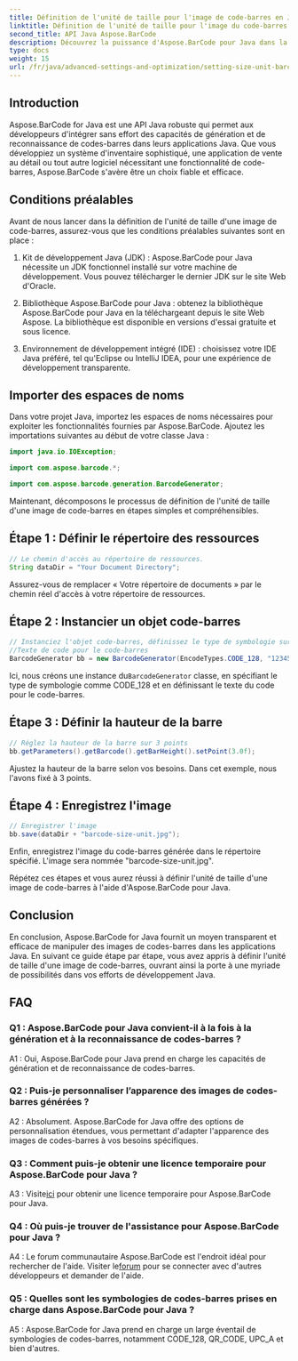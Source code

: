 ```yaml
---
title: Définition de l'unité de taille pour l'image de code-barres en Java avec Aspose.BarCode
linktitle: Définition de l'unité de taille pour l'image du code-barres
second_title: API Java Aspose.BarCode
description: Découvrez la puissance d'Aspose.BarCode pour Java dans la définition d'unités de taille précises pour les images de codes-barres. Intégration sans effort, performances robustes et possibilités de personnalisation infinies.
type: docs
weight: 15
url: /fr/java/advanced-settings-and-optimization/setting-size-unit-barcode-image/
---
```

## Introduction

Aspose.BarCode for Java est une API Java robuste qui permet aux développeurs d'intégrer sans effort des capacités de génération et de reconnaissance de codes-barres dans leurs applications Java. Que vous développiez un système d'inventaire sophistiqué, une application de vente au détail ou tout autre logiciel nécessitant une fonctionnalité de code-barres, Aspose.BarCode s'avère être un choix fiable et efficace.

## Conditions préalables

Avant de nous lancer dans la définition de l'unité de taille d'une image de code-barres, assurez-vous que les conditions préalables suivantes sont en place :

1. Kit de développement Java (JDK) : Aspose.BarCode pour Java nécessite un JDK fonctionnel installé sur votre machine de développement. Vous pouvez télécharger le dernier JDK sur le site Web d'Oracle.

2. Bibliothèque Aspose.BarCode pour Java : obtenez la bibliothèque Aspose.BarCode pour Java en la téléchargeant depuis le site Web Aspose. La bibliothèque est disponible en versions d'essai gratuite et sous licence.

3. Environnement de développement intégré (IDE) : choisissez votre IDE Java préféré, tel qu'Eclipse ou IntelliJ IDEA, pour une expérience de développement transparente.

## Importer des espaces de noms

Dans votre projet Java, importez les espaces de noms nécessaires pour exploiter les fonctionnalités fournies par Aspose.BarCode. Ajoutez les importations suivantes au début de votre classe Java :

```java
import java.io.IOException;

import com.aspose.barcode.*;

import com.aspose.barcode.generation.BarcodeGenerator;
```


Maintenant, décomposons le processus de définition de l'unité de taille d'une image de code-barres en étapes simples et compréhensibles.

## Étape 1 : Définir le répertoire des ressources

```java
// Le chemin d'accès au répertoire de ressources.
String dataDir = "Your Document Directory";
```

Assurez-vous de remplacer « Votre répertoire de documents » par le chemin réel d'accès à votre répertoire de ressources.

## Étape 2 : Instancier un objet code-barres

```java
// Instanciez l'objet code-barres, définissez le type de symbologie sur code128 et définissez le
//Texte de code pour le code-barres
BarcodeGenerator bb = new BarcodeGenerator(EncodeTypes.CODE_128, "1234567");
```

 Ici, nous créons une instance du`BarcodeGenerator` classe, en spécifiant le type de symbologie comme CODE_128 et en définissant le texte du code pour le code-barres.

## Étape 3 : Définir la hauteur de la barre

```java
// Réglez la hauteur de la barre sur 3 points
bb.getParameters().getBarcode().getBarHeight().setPoint(3.0f);
```

Ajustez la hauteur de la barre selon vos besoins. Dans cet exemple, nous l'avons fixé à 3 points.

## Étape 4 : Enregistrez l'image

```java
// Enregistrer l'image
bb.save(dataDir + "barcode-size-unit.jpg");
```

Enfin, enregistrez l'image du code-barres générée dans le répertoire spécifié. L'image sera nommée "barcode-size-unit.jpg".

Répétez ces étapes et vous aurez réussi à définir l'unité de taille d'une image de code-barres à l'aide d'Aspose.BarCode pour Java.

## Conclusion

En conclusion, Aspose.BarCode for Java fournit un moyen transparent et efficace de manipuler des images de codes-barres dans les applications Java. En suivant ce guide étape par étape, vous avez appris à définir l'unité de taille d'une image de code-barres, ouvrant ainsi la porte à une myriade de possibilités dans vos efforts de développement Java.

## FAQ

### Q1 : Aspose.BarCode pour Java convient-il à la fois à la génération et à la reconnaissance de codes-barres ?

A1 : Oui, Aspose.BarCode pour Java prend en charge les capacités de génération et de reconnaissance de codes-barres.

### Q2 : Puis-je personnaliser l’apparence des images de codes-barres générées ?

A2 : Absolument. Aspose.BarCode for Java offre des options de personnalisation étendues, vous permettant d'adapter l'apparence des images de codes-barres à vos besoins spécifiques.

### Q3 : Comment puis-je obtenir une licence temporaire pour Aspose.BarCode pour Java ?

 A3 : Visite[ici](https://purchase.aspose.com/temporary-license/) pour obtenir une licence temporaire pour Aspose.BarCode pour Java.

### Q4 : Où puis-je trouver de l'assistance pour Aspose.BarCode pour Java ?

 A4 : Le forum communautaire Aspose.BarCode est l'endroit idéal pour rechercher de l'aide. Visiter le[forum](https://forum.aspose.com/c/barcode/13) pour se connecter avec d'autres développeurs et demander de l'aide.

### Q5 : Quelles sont les symbologies de codes-barres prises en charge dans Aspose.BarCode pour Java ?

A5 : Aspose.BarCode for Java prend en charge un large éventail de symbologies de codes-barres, notamment CODE_128, QR_CODE, UPC_A et bien d'autres.